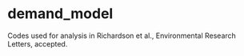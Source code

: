 # demand_model
Codes used for analysis in Richardson et al., Environmental Research Letters, accepted.